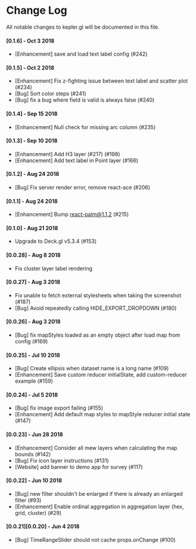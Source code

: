 # Change Log

All notable changes to kepler.gl will be documented in this file.

<!--
Each version should:
  List its release date in the above format.
  Group changes to describe their impact on the project, as follows:
  Added for new features.
  Changed for changes in existing functionality.
  Deprecated for once-stable features removed in upcoming releases.
  Removed for deprecated features removed in this release.
  Fixed for any bug fixes.
  Security to invite users to upgrade in case of vulnerabilities.
Ref: http://keepachangelog.com/en/0.3.0/
-->

#### [0.1.6] - Oct 3 2018
- [Enhancement] save and load text label config (#242)

#### [0.1.5] - Oct 2 2018

- [Enhancement] Fix z-fighting issue between text label and scatter plot (#234)
- [Bug] Sort color steps (#241)
- [Bug] fix a bug where field is valid is always false (#240)

#### [0.1.4] - Sep 15 2018

- [Enhancement] Null check for missing arc column (#235)

#### [0.1.3] - Sep 10 2018

- [Enhancement] Add H3 layer (#217) (#198)
- [Enhancement] Add text label in Point layer (#166)

#### [0.1.2] - Aug 24 2018

- [Bug] Fix server render error, remove react-ace (#206)

#### [0.1.1] - Aug 24 2018

- [Enhancement] Bump react-palm@1.1.2 (#215)

#### [0.1.0] - Aug 21 2018

- Upgrade to Deck.gl v5.3.4 (#153)

#### [0.0.28] - Aug 8 2018
- Fix cluster layer label rendering

#### [0.0.27] - Aug 3 2018
- Fix unable to fetch external stylesheets when taking the screenshot (#187)
- [Bug] Avoid repeatedly calling HIDE_EXPORT_DROPDOWN  (#180)

#### [0.0.26] - Aug 3 2018
- [Bug] fix mapStyles loaded as an empty object after load map from config (#169)

#### [0.0.25] - Jul 10 2018
- [Bug] Create ellipsis when dataset name is a long name (#109)
- [Enhancement] Save custom reducer initialState, add custom-reducer example (#159)

#### [0.0.24] - Jul 5 2018
- [Bug] fix image export failing (#155)
- [Enhancement] Add default map styles to mapStyle reducer initial state (#147)

#### [0.0.23] - Jun 28 2018
- [Enhancement] Consider all mew layers when calculating the map bounds (#142)
- [Bug] Fix icon layer instructions (#131)
- [Website] add banner to demo app for survey (#117)

#### [0.0.22] - Jun 10 2018
- [Bug] new filter shouldn't be enlarged if there is already an enlarged filter (#93)
- [Enhancement] Enable ordinal aggregation in aggregation layer (hex, grid, cluster) (#29)

#### [0.0.21][0.0.20] - Jun 4 2018
- [Bug] TimeRangeSlider should not cache props.onChange (#100)
